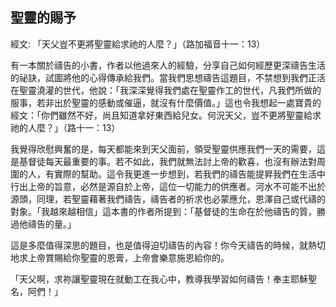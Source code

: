 ## 聖靈的賜予 ##

經文: 「天父豈不更將聖靈給求祂的人麼？」（路加福音十一：13）



有一本關於禱告的小書，作者以他過來人的經驗，分享自己如何經歷更深禱告生活的祕訣，試圖將他的心得傳承給我們。當我們思想禱告這題目，不禁想到我們正活在聖靈澆灌的世代，他說：「我深深覺得我們處在聖靈作工的世代，凡我們所做的服事，若非出於聖靈的感動或催逼，就沒有什麼價值。」這也令我想起一處寶貴的經文：「你們雖然不好，尚且知道拿好東西給兒女。何況天父，豈不更將聖靈給求祂的人麼？」（路十一：13）

我覺得欣慰興奮的是，每天都能來到天父面前，領受聖靈供應我們一天的需要，這是基督徒每天最重要的事。若不如此，我們就無法討上帝的歡喜，也沒有辦法對周圍的人，有實際的幫助。這令我更進一步想到，若我們的禱告能提昇我們在生活中行出上帝的旨意，必然是源自於上帝，這位一切能力的供應者。河水不可能不出於源頭，同理，若聖靈藉著我們禱告，禱告者的祈求也必蒙應允，恩澤自己或代禱的對象。「我越來越相信」這本書的作者所提到：「基督徒的生命在於他禱告的質，勝過他禱告的量。」

這是多麼值得深思的題目，也是值得迫切禱告的內容！你今天禱告的時候，就熱切地求上帝賞賜給你聖靈的恩膏，上帝會樂意施恩給你的。

「天父啊，求祢讓聖靈現在就動工在我心中，教導我學習如何禱告！奉主耶穌聖名，阿們！」